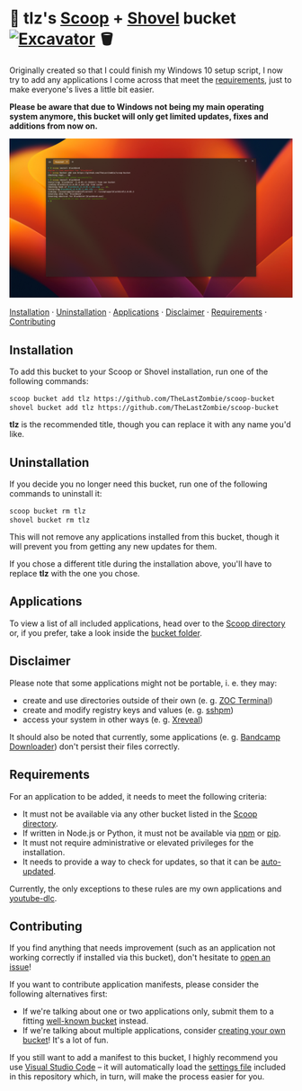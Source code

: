 # 🧟 tlz's [Scoop](https://scoop.sh/) + [Shovel](https://shovel.ash258.com/) bucket [![Excavator](https://github.com/TheLastZombie/scoop-bucket/actions/workflows/schedule.yml/badge.svg)](https://github.com/TheLastZombie/scoop-bucket/actions/workflows/schedule.yml) 🪣

Originally created so that I could finish my Windows 10 setup script, I now try to add any applications I come across that meet the [requirements](#requirements), just to make everyone's lives a little bit easier.

**Please be aware that due to Windows not being my main operating system anymore, this bucket will only get limited updates, fixes and additions from now on.**

![](screenshot.png)

[Installation](#installation) · [Uninstallation](#uninstallation) · [Applications](#applications) · [Disclaimer](#disclaimer) · [Requirements](#requirements) · [Contributing](#contributing)

## Installation

To add this bucket to your Scoop or Shovel installation, run one of the following commands:

```
scoop bucket add tlz https://github.com/TheLastZombie/scoop-bucket
shovel bucket add tlz https://github.com/TheLastZombie/scoop-bucket
```

**tlz** is the recommended title, though you can replace it with any name you'd like.

## Uninstallation

If you decide you no longer need this bucket, run one of the following commands to uninstall it:

```
scoop bucket rm tlz
shovel bucket rm tlz
```

This will not remove any applications installed from this bucket, though it will prevent you from getting any new updates for them.

If you chose a different title during the installation above, you'll have to replace **tlz** with the one you chose.

## Applications

To view a list of all included applications, head over to the [Scoop directory](https://rasa.github.io/scoop-directory/by-bucket#TheLastZombie_scoop-bucket) or, if you prefer, take a look inside the [bucket folder](https://github.com/TheLastZombie/scoop-bucket/tree/master/bucket).

## Disclaimer

Please note that some applications might not be portable, i. e. they may:

- create and use directories outside of their own (e. g. [ZOC Terminal](https://www.emtec.com/zoc/))
- create and modify registry keys and values (e. g. [sshpm](https://thelastzombie.github.io/sshpm/))
- access your system in other ways (e. g. [Xreveal](https://yubsoft.com/xreveal/))

It should also be noted that currently, some applications (e. g. [Bandcamp Downloader](https://github.com/Otiel/BandcampDownloader)) don't persist their files correctly.

## Requirements

For an application to be added, it needs to meet the following criteria:

- It must not be available via any other bucket listed in the [Scoop directory](https://rasa.github.io/scoop-directory/by-bucket).
- If written in Node.js or Python, it must not be available via [npm](https://www.npmjs.com/) or [pip](https://pip.pypa.io/).
- It must not require administrative or elevated privileges for the installation.
- It needs to provide a way to check for updates, so that it can be [auto-updated](https://github.com/marketplace/actions/bucket-minion).

Currently, the only exceptions to these rules are my own applications and [youtube-dlc](https://blackjack4494.github.io/yt-dlc/).

## Contributing

If you find anything that needs improvement (such as an application not working correctly if installed via this bucket), don't hesitate to [open an issue](https://github.com/TheLastZombie/scoop-bucket/issues/new)!

If you want to contribute application manifests, please consider the following alternatives first:

- If we're talking about one or two applications only, submit them to a fitting [well-known bucket](https://github.com/lukesampson/scoop/blob/master/buckets.json) instead.
- If we're talking about multiple applications, consider [creating your own bucket](https://github.com/lukesampson/scoop/wiki/Buckets#creating-your-own-bucket)! It's a lot of fun.

If you still want to add a manifest to this bucket, I highly recommend you use [Visual Studio Code](https://code.visualstudio.com/) – it will automatically load the [settings file](https://github.com/TheLastZombie/scoop-bucket/blob/master/.vscode/settings.json) included in this repository which, in turn, will make the process easier for you.

